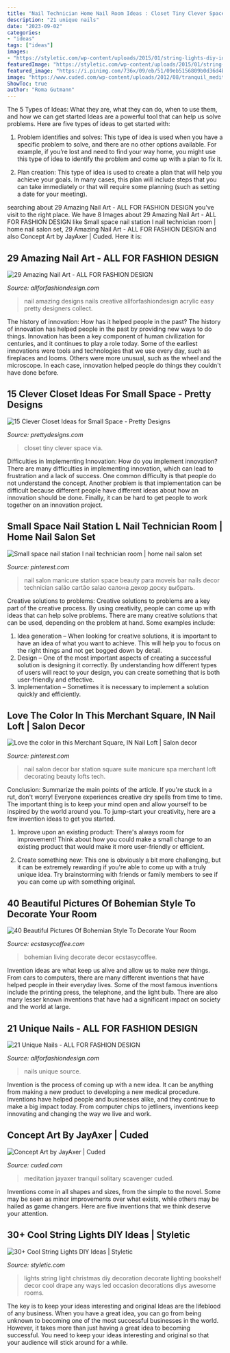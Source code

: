 ```yaml
---
title: "Nail Technician Home Nail Room Ideas : Closet Tiny Clever Space Via"
description: "21 unique nails"
date: "2023-09-02"
categories:
- "ideas"
tags: ["ideas"]
images:
- "https://styletic.com/wp-content/uploads/2015/01/string-lights-diy-ideas/19-string-lights-diy-ideas.jpg"
featuredImage: "https://styletic.com/wp-content/uploads/2015/01/string-lights-diy-ideas/19-string-lights-diy-ideas.jpg"
featured_image: "https://i.pinimg.com/736x/09/eb/51/09eb5156809b0d36d4b2dc0f1e292873--nail-station-nail-bar.jpg"
image: "https://www.cuded.com/wp-content/uploads/2012/08/tranquil_meditation_by_jayaxer600_800.jpg"
ShowToc: true
author: "Roma Gutmann"
---
```



The 5 Types of Ideas: What they are, what they can do, when to use them, and how we can get started
Ideas are a powerful tool that can help us solve problems. Here are five types of ideas to get started with:
1. Problem identifies and solves: This type of idea is used when you have a specific problem to solve, and there are no other options available. For example, if you’re lost and need to find your way home, you might use this type of idea to identify the problem and come up with a plan to fix it.

2. Plan creation: This type of idea is used to create a plan that will help you achieve your goals. In many cases, this plan will include steps that you can take immediately or that will require some planning (such as setting a date for your meeting).


	

		
searching about 29 Amazing Nail Art - ALL FOR FASHION DESIGN you've visit to the right place. We have 8 Images about 29 Amazing Nail Art - ALL FOR FASHION DESIGN like Small space nail station l nail technician room | home nail salon set, 29 Amazing Nail Art - ALL FOR FASHION DESIGN and also Concept Art by JayAxer | Cuded. Here it is:
		
    
## 29 Amazing Nail Art - ALL FOR FASHION DESIGN

<img loading=lazy src="https://allforfashiondesign.com/wp-content/uploads/2013/06/nails-art-29.png" onerror="this.onerror=null;this.src='https://tse1.mm.bing.net/th?id=OIP.iVElDTibIB4Mhc9LUcqYaQHaLb&amp;pid=15.1';" alt="29 Amazing Nail Art - ALL FOR FASHION DESIGN">

_Source: allforfashiondesign.com_

>nail amazing designs nails creative allforfashiondesign acrylic easy pretty designers collect. 

	

The history of innovation: How has it helped people in the past?
The history of innovation has helped people in the past by providing new ways to do things. Innovation has been a key component of human civilization for centuries, and it continues to play a role today. Some of the earliest innovations were tools and technologies that we use every day, such as fireplaces and looms. Others were more unusual, such as the wheel and the microscope. In each case, innovation helped people do things they couldn't have done before.

    
## 15 Clever Closet Ideas For Small Space - Pretty Designs

<img loading=lazy src="http://www.prettydesigns.com/wp-content/uploads/2015/10/Tiny-Closet.jpg" onerror="this.onerror=null;this.src='https://tse4.mm.bing.net/th?id=OIP.nZhyGNIXsTnSIsr3if4lfAAAAA&amp;pid=15.1';" alt="15 Clever Closet Ideas for Small Space - Pretty Designs">

_Source: prettydesigns.com_

>closet tiny clever space via. 

	

Difficulties in Implementing Innovation: How do you implement innovation?
There are many difficulties in implementing innovation, which can lead to frustration and a lack of success. One common difficulty is that people do not understand the concept. Another problem is that implementation can be difficult because different people have different ideas about how an innovation should be done. Finally, it can be hard to get people to work together on an innovation project.

    
## Small Space Nail Station L Nail Technician Room | Home Nail Salon Set

<img loading=lazy src="https://i.pinimg.com/736x/be/56/93/be56939c3189777a27a40ca1e6889e49--nail-station-nail-technician.jpg" onerror="this.onerror=null;this.src='https://tse2.mm.bing.net/th?id=OIP.Y-Luzfv2WM5Q2_POzlprkwHaLI&amp;pid=15.1';" alt="Small space nail station l nail technician room | home nail salon set">

_Source: pinterest.com_

>nail salon manicure station space beauty para moveis bar nails decor technician salão cartão salao салона декор доску выбрать. 

	

Creative solutions to problems:
Creative solutions to problems are a key part of the creative process. By using creativity, people can come up with ideas that can help solve problems. There are many creative solutions that can be used, depending on the problem at hand. Some examples include:
1. Idea generation – When looking for creative solutions, it is important to have an idea of what you want to achieve. This will help you to focus on the right things and not get bogged down by detail.
2. Design – One of the most important aspects of creating a successful solution is designing it correctly. By understanding how different types of users will react to your design, you can create something that is both user-friendly and effective.
3. Implementation – Sometimes it is necessary to implement a solution quickly and efficiently.

    
## Love The Color In This Merchant Square, IN Nail Loft | Salon Decor

<img loading=lazy src="https://i.pinimg.com/736x/09/eb/51/09eb5156809b0d36d4b2dc0f1e292873--nail-station-nail-bar.jpg" onerror="this.onerror=null;this.src='https://tse4.mm.bing.net/th?id=OIP.NjkKfjVKZS3a7actIcLtkgHaJ6&amp;pid=15.1';" alt="Love the color in this Merchant Square, IN Nail Loft | Salon decor">

_Source: pinterest.com_

>nail salon decor bar station square suite manicure spa merchant loft decorating beauty lofts tech. 

	

Conclusion: Summarize the main points of the article.
If you're stuck in a rut, don't worry! Everyone experiences creative dry spells from time to time. The important thing is to keep your mind open and allow yourself to be inspired by the world around you. To jump-start your creativity, here are a few invention ideas to get you started.
1. Improve upon an existing product: There's always room for improvement! Think about how you could make a small change to an existing product that would make it more user-friendly or efficient.

2. Create something new: This one is obviously a bit more challenging, but it can be extremely rewarding if you're able to come up with a truly unique idea. Try brainstorming with friends or family members to see if you can come up with something original.


    
## 40 Beautiful Pictures Of Bohemian Style To Decorate Your Room

<img loading=lazy src="https://i0.wp.com/www.ecstasycoffee.com/wp-content/uploads/2016/10/Bohemian-Living-Room-Designs-5.jpg" onerror="this.onerror=null;this.src='https://tse2.mm.bing.net/th?id=OIP.N_Wyv0oOSW1sxol6mWE5YAHaKC&amp;pid=15.1';" alt="40 Beautiful Pictures Of Bohemian Style To Decorate Your Room">

_Source: ecstasycoffee.com_

>bohemian living decorate decor ecstasycoffee. 

	

Invention ideas are what keep us alive and allow us to make new things. From cars to computers, there are many different inventions that have helped people in their everyday lives. Some of the most famous inventions include the printing press, the telephone, and the light bulb. There are also many lesser known inventions that have had a significant impact on society and the world at large.

    
## 21 Unique Nails - ALL FOR FASHION DESIGN

<img loading=lazy src="https://allforfashiondesign.com/wp-content/uploads/2013/11/re-2.jpg" onerror="this.onerror=null;this.src='https://tse4.mm.bing.net/th?id=OIP.gFsAuStazYwhrfQ3C1MsDAHaJ4&amp;pid=15.1';" alt="21 Unique Nails - ALL FOR FASHION DESIGN">

_Source: allforfashiondesign.com_

>nails unique source. 

	

Invention is the process of coming up with a new idea. It can be anything from making a new product to developing a new medical procedure. Inventions have helped people and businesses alike, and they continue to make a big impact today. From computer chips to jetliners, inventions keep innovating and changing the way we live and work.

    
## Concept Art By JayAxer | Cuded

<img loading=lazy src="https://www.cuded.com/wp-content/uploads/2012/08/tranquil_meditation_by_jayaxer600_800.jpg" onerror="this.onerror=null;this.src='https://tse4.mm.bing.net/th?id=OIP.eXeSG_Go4fhapm6JPvG4TgHaJ4&amp;pid=15.1';" alt="Concept Art by JayAxer | Cuded">

_Source: cuded.com_

>meditation jayaxer tranquil solitary scavenger cuded. 

	

Inventions come in all shapes and sizes, from the simple to the novel. Some may be seen as minor improvements over what exists, while others may be hailed as game changers. Here are five inventions that we think deserve your attention.

    
## 30+ Cool String Lights DIY Ideas | Styletic

<img loading=lazy src="https://styletic.com/wp-content/uploads/2015/01/string-lights-diy-ideas/19-string-lights-diy-ideas.jpg" onerror="this.onerror=null;this.src='https://tse3.mm.bing.net/th?id=OIP.RhR4kU3i3S3WWR3vGJKLfQHaLH&amp;pid=15.1';" alt="30+ Cool String Lights DIY Ideas | Styletic">

_Source: styletic.com_

>lights string light christmas diy decoration decorate lighting bookshelf decor cool drape any ways led occasion decorations diys awesome rooms. 

	

The key is to keep your ideas interesting and original
Ideas are the lifeblood of any business. When you have a great idea, you can go from being unknown to becoming one of the most successful businesses in the world. However, it takes more than just having a great idea to becoming successful. You need to keep your ideas interesting and original so that your audience will stick around for a while.

